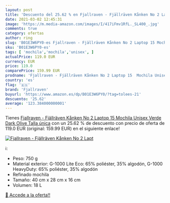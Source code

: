 ```yaml
---
layout: post
title: 'Descuento del 25.62 % en Fjallraven - Fjällräven Kånken No 2 Lapt'
date: 2021-03-02 12:45:31
image: 'https://m.media-amazon.com/images/I/417iFmv1RfL._SL400_.jpg'
comments: true
category: ofertas
author: ring
slug: 'B01E3W6PY0-es Fjallraven - Fjällräven Kånken No 2 Laptop 15 Mochila...'
sku: 'B01E3W6PY0-es'
tags: [ 'mochila','mochila','unisex', ]
actualPrice: 119.0 EUR
currency: EUR
price: 119.0
comparePrice: 159.99 EUR
prodname: 'Fjallraven - Fjällräven Kånken No 2 Laptop 15  Mochila Unisex  Verde  Dark Olive   Talla única'
country: 'es'
flag: '🇪🇸'
brand: 'Fjallraven'
buyurl: 'https://www.amazon.es/dp/B01E3W6PY0/?tag=tolees-21'
descuento: '25.62'
average: '123.384000000001'
---
```


Tienes [Fjallraven - Fjällräven Kånken No 2 Laptop 15  Mochila Unisex  Verde  Dark Olive   Talla única](https://www.amazon.es/dp/B01E3W6PY0/?tag=tolees-21) con un 25.62 % de descuento con precio de oferta de 119.0 EUR (original: 159.99 EUR) en el siguiente enlace!

[![Fjallraven - Fjällräven Kånken No 2 Lapt](https://m.media-amazon.com/images/I/417iFmv1RfL._SL400_.jpg)](https://www.amazon.es/dp/B01E3W6PY0/?tag=tolees-21)

ℹ️:

- Peso: 750 g
- Material exterior: G-1000 Lite Eco: 65% poliéster, 35% algodón, G-1000 HeavyDuty: 65% poliéster, 35% algodón
- Refinado mochila
- Tamaño: 40 cm x 28 cm x 16 cm
- Volumen: 18 L

[🛒 Accede a la oferta!!](https://www.amazon.es/dp/B01E3W6PY0/?tag=tolees-21)
